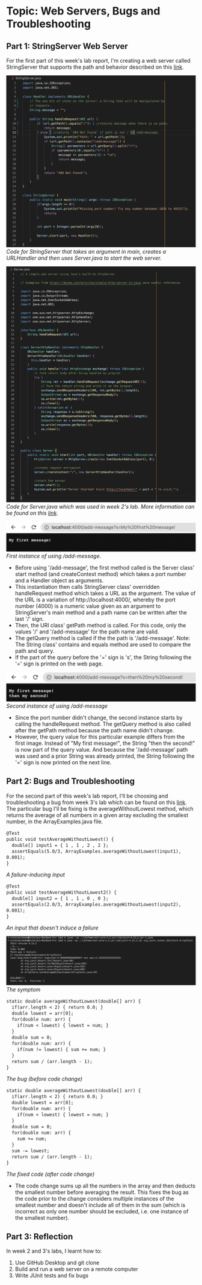 # Topic: Web Servers, Bugs and Troubleshooting

## Part 1: StringServer Web Server
For the first part of this week's lab report, I'm creating a web server called StringServer that supports the path and behavior described on this [link](https://ucsd-cse15l-w23.github.io/week/week3/#part-1).

![image](https://github.com/cheahfulnic/lab3/blob/main/wk3-ss/week3-13.png?raw=true)
*Code for StringServer that takes an argument in main, creates a URLHandler and then uses Server.java to start the web server.*

![image](https://github.com/cheahfulnic/lab3/blob/main/wk3-ss/week3-14.png?raw=true)
*Code for Server.java which was used in week 2's lab. More information can be found on this [link](https://ucsd-cse15l-w23.github.io/week/week2/#the-urlhandler-interface).*

![image](https://github.com/cheahfulnic/lab3/blob/main/wk3-ss/week3-15.png?raw=true)
*First instance of using /add-message.*
* Before using '/add-message', the first method called is the Server class' start method (and createContext method) which takes a port number and a Handler object as arguments.
* This instantiation then calls StringServer class' overridden handleRequest method which takes a URL as the argument. The value of the URL is a variation of http://localhost:4000/, whereby the port number (4000) is a numeric value given as an argument to StringServer's main method and a path name can be written after the last '/' sign.
* Then, the URI class' getPath method is called. For this code, only the values '/' and '/add-message' for the path name are valid.
* The getQuery method is called if the the path is '/add-message'. Note: The String class' contains and equals method are used to compare the path and query.
* If the part of the query before the '=' sign is 's', the String following the '=' sign is printed on the web page. 


![image](https://github.com/cheahfulnic/lab3/blob/main/wk3-ss/week3-16.png?raw=true)
*Second instance of using /add-message*
* Since the port number didn't change, the second instance starts by calling the handleRequest method. The getQuery method is also called after the getPath method because the path name didn't change.
* However, the query value for this particular example differs from the first image. Instead of "My first message!", the String "then the second!" is now part of the query value. And because the '/add-message' path was used and a prior String was already printed, the String following the '=' sign is now printed on the next line.


## Part 2: Bugs and Troubleshooting
For the second part of this week's lab report, I'll be choosing and troubleshooting a bug from week 3's lab which can be found on this [link](https://ucsd-cse15l-w23.github.io/week/week3/#symptoms-and-failure-inducing-inputs). The particular bug I'll be fixing is the averageWithoutLowest method, which returns the average of all numbers in a given array excluding the smallest number, in the ArrayExamples.java file.
```
@Test
public void testAverageWithoutLowest() {
  double[] input1 = { 1 , 1 , 2 , 2 };
  assertEquals(5.0/3, ArrayExamples.averageWithoutLowest(input1), 0.001);
}
```
*A failure-inducing input*

```
@Test
public void testAverageWithoutLowest2() {
  double[] input2 = { 1 , 1 , 0 , 0 };
  assertEquals(2.0/3, ArrayExamples.averageWithoutLowest(input2), 0.001);
}
```
*An input that doesn't induce a failure*

![image](https://github.com/cheahfulnic/lab3/blob/main/wk3-ss/week3-11.png?raw=true)
*The symptom*

```
static double averageWithoutLowest(double[] arr) {
  if(arr.length < 2) { return 0.0; }
  double lowest = arr[0];
  for(double num: arr) {
    if(num < lowest) { lowest = num; }
  }
  double sum = 0;
  for(double num: arr) {
    if(num != lowest) { sum += num; }
  }
  return sum / (arr.length - 1);
}
```
*The bug (before code change)*

```
static double averageWithoutLowest(double[] arr) {
  if(arr.length < 2) { return 0.0; }
  double lowest = arr[0];
  for(double num: arr) {
    if(num < lowest) { lowest = num; }
  }
  double sum = 0;
  for(double num: arr) {
    sum += num;
  }
  sum -= lowest;
  return sum / (arr.length - 1);
}
```
*The fixed code (after code change)*
* The code change sums up all the numbers in the array and then deducts the smallest number before averaging the result. This fixes the bug as the code prior to the change considers multiple instances of the smallest number and doesn't include all of them in the sum (which is incorrect as only one number should be excluded, i.e. one instance of the smallest number).


## Part 3: Reflection
In week 2 and 3's labs, I learnt how to: 
1. Use GitHub Desktop and git clone
2. Build and run a web server on a remote computer
3. Write JUnit tests and fix bugs

